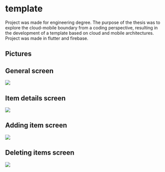 # template

Project was made for engineering degree. The purpose of the thesis was to explore the cloud-mobile boundary from a coding perspective, resulting in the development of a template based on cloud and mobile architectures. Project was made in flutter and firebase.

## Pictures
<p align="center">
  <h2>General screen</h2>
  <img src="https://github.com/LukaszSinica/templateProject/assets/64593019/ddc78227-bf6d-49df-8949-ffcaef61b5f7">  
</p>
<p align="center">
  <h2>Item details screen</h2>
  <img src="https://github.com/LukaszSinica/templateProject/assets/64593019/e369915b-0955-47bf-aa7d-912fa49d28a7">  
</p>
<p align="center">
  <h2>Adding item screen</h2>
  <img src="https://github.com/LukaszSinica/templateProject/assets/64593019/1c92783a-d0d0-4603-8dd6-cc38633db3e4">  
</p>
<p align="center">
  <h2>Deleting items screen</h2>
  <img src="https://github.com/LukaszSinica/templateProject/assets/64593019/0f259ff1-9866-4d6f-aff1-e516236c920b">  
</p>
